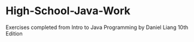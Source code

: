 # High-School-Java-Work
Exercises completed from Intro to Java Programming by Daniel Liang 10th Edition
